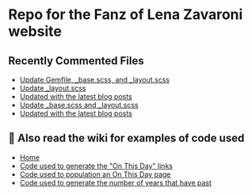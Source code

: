 # Repo for the Fanz of Lena Zavaroni website

## Recently Commented Files
<!-- BLOG-POST-LIST:START -->
- [Update Gemfile, _base.scss, and _layout.scss](https://github.com/FanzOfLenaZavaroni/fanzoflenazavaroni.github.io/commit/0130bdcfbddc478d2fa745b0fb846b44a4f24b17)
- [Update _layout.scss](https://github.com/FanzOfLenaZavaroni/fanzoflenazavaroni.github.io/commit/6917c11d24e958b63f8e40dd22c9e8918d4a8d36)
- [Updated with the latest blog posts](https://github.com/FanzOfLenaZavaroni/fanzoflenazavaroni.github.io/commit/3dbe773ef7fdd8b91e80a15695603f4fff0747ca)
- [Update _base.scss and _layout.scss](https://github.com/FanzOfLenaZavaroni/fanzoflenazavaroni.github.io/commit/9621d8b3e1704587d8b676aed63ca238f0059d43)
- [Updated with the latest blog posts](https://github.com/FanzOfLenaZavaroni/fanzoflenazavaroni.github.io/commit/0a3accc66ec04fe4739a7b1cc9435265b7cb79a0)
<!-- BLOG-POST-LIST:END -->

## :notebook: Also read the wiki for examples of code used
* [Home](https://github.com/FanzOfLenaZavaroni/fanzoflenazavaroni.github.io/wiki)
* [Code used to generate the "On This Day" links](https://github.com/FanzOfLenaZavaroni/fanzoflenazavaroni.github.io/wiki/On-This-Day-Code)
* [Code used to population an On This Day page](https://github.com/FanzOfLenaZavaroni/fanzoflenazavaroni.github.io/wiki/Code-used-to-population-an-On-This-Day-page)
* [Code used to generate the number of years that have past](https://github.com/FanzOfLenaZavaroni/fanzoflenazavaroni.github.io/wiki/Number-of-years-gone-by-code)

